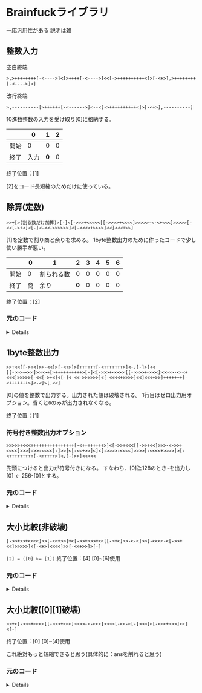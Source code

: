 # Brainfuckライブラリ

一応汎用性がある
説明は雑

## 整数入力
空白終端
```Brainfuck
>,>++++++++[-<---->]<[>++++[-<---->]<<[->++++++++++<]>[-<+>],>++++++++[-<---->]<]
```
改行終端
```Brainfuck
>,----------[>++++++[-<------>]<--<[->++++++++++<]>[-<+>],----------]
```

10進数整数の入力を受け取り[0]に格納する。

||0|1|2|
|-|-|-|-|
|開始|0|0|0|
|終了|入力|<b>0</b>|0|
終了位置：[1]

[2]をコード長短縮のためだけに使っている。

## 除算(定数)
```Brainfuck
>>+[>(割る数だけ加算)>[-]<[->>>+<<<<<[[->>>>+<<<<]>>>>>-<-<+<<<]>>>>>[-<<[->+<]<[-]<-<<->>>>>>]<[-<<<<+>>>>]<<]<<<+>>]
```

[1]を定数で割り商と余りを求める。
1byte整数出力のために作ったコードで少し使い勝手が悪い。

||0|1|2|3|4|5|6|
|-|-|-|-|-|-|-|-|
|開始|0|割られる数|0|0|0|0|0|
|終了|商|余り|<b>0</b>|0|0|0|0|
終了位置：[2]

### 元のコード
<details>

```basic
p → 0
a ← (割られる数)
f ← 1
while f
  b ← (割る数)
  _b ← 0
  for b
    if a → _a1 (_a2)
      dec _a1
      inc _b
    else _a2
      inc _a1 ← _b
      b ← 0
      f ← 0
      dec p
    end a ← _a1
  next
  inc p
wend
```

|0|1|2|3|4|5|6|
|---|---|---|---|---|---|---|
|p|a|f|b|_b|_a1|_a2|


```Brainfuck
>> +
[
  > (割る数だけ加算)
  > [-]
  < [-
    >>>+<<<<< [[->>>>+<<<<] >>>>>-<<<<<
      >>>> -
      < +
      <<<
    ] >>>>> [-
      << [->+<]
      < [-]
      < -
      << -
      >>>>>>
    ] < [-<<<<+>>>>]
    <<
  ]
  <<< +
  >>
]
```
</details>

## 1byte整数出力
```Brainfuck
>>+<<[[->+<]>>-<<]>[-<+>]>[++++++[-<+++++++>]<-.[-]>]<<
[[->>>+<<<]>>>>+[>++++++++++>[-]<[->>>+<<<<<[[->>>>+<<<<]>>>>>-<-<+<<<]>>>>>[-<<[->+<]<[-]<-<<->>>>>>]<[-<<<<+>>>>]<<]<<<+>>]+++++++[-<+++++++>]<-<]>[.<<]
```

[0]の値を整数で出力する。出力された値は破壊される。
1行目はゼロ出力用オプション。省くと`0`のみが出力されなくなる。

終了位置：[1]

### 符号付き整数出力オプション
```brainfuck
>>>>>+<<<++++++++++++++++[-<++++++++>]<[->>+<<<[[->>+<<]>>>-<->>+<<<<]>>>[->>-<<<<[-]>>]<[-<<+>>]<]<[->>>>-<<<<]>>>>[-<<<<+>>>>]>[-<+++++++++[-<+++++>]<.[-]>>]<<<<<
```
先頭につけると出力が符号付きになる。
すなわち、[0]≧128のとき`-`を出力し[0] ← 256-[0]とする。

### 元のコード
<details>

符号処理
```basic
f ← 1
a ← 128
for a
  if n → _n1 (_n2)
    dec _n1
    inc r
  else _n2
    f ← 0
    a ← 0
  end n ← _n1
next
dec r ← n
n ← r

rem f=1なら'-'出力
```
|0|1|2|3|4|5|
|-|-|-|-|-|-|
|n|a|_n1|_n2|r|f|


```Brainfuck
>>>>> +
<<< +++++ +++++ +++++ +[- < +++++ +++ >]
< [ -
  >> + <<< [[- >> + <<] >>> - <<<
    >> - <<
    >>>> + <<<<
  ] >>> [ -
    >> - <<
    << [-] >>
  ] < [- << + >>] <
]

< [- >>>> - <<<<]
>>>> [- <<<< + >>>>]

> [ -
  < +++++ ++++[- < +++++ >] >
  << .[-] >>
]

<<<<<
```

出力
擬似コードは忘れてしまった。解読する気はおきない
```Brainfuck
[
  商を移動
  [->>>+<<<]
  10で割る
  >>>> +
  [
    > +++++ +++++
    > [-]
    < [-
      >>>+<<<<< [[->>>>+<<<<] >>>>>-<<<<<
        >>>> -
        < +
        <<<
      ] >>>>> [-
        << [->+<]
        < [-]
        < -
        << -
        >>>>>>
      ] < [-<<<<+>>>>]
      <<
    ]
    <<< +
    >>
  ]
  余りに48加算
  +++++ ++[-<+++++ ++>]
  < -
  <
]
出力
> [
  .
  <<
]
```

</details>

## 大小比較(非破壊)
```Brainfuck
[->>+>>+<<<<]>>[-<<+>>]+<[->>+>>>+<<[[->+<]>>-<-<]>>[-<<<<-<[->>+<<]>>>>>]<[-<+>]<<<<]>>[-<<+>>]>[-]
```

`[2] = ([0] >= [1])`
終了位置：[4]
[0]~[6]使用

### 元のコード
<details>

↓このコードクソ汚いので書き直したい
```brainfuck
[- >> + >> + <<<<]
>> [- << + >>]
+
< [- >> + <<
  >>>>> + << [[- > + <] >> - <<
    > - <
  ] >> [-
    <<<< - >>>>
    <<<<< [- >> + <<] >>>>>
  ] < [- < + >] <<<<
] >> [- << + >>]
> [-]
```
↓修正計画
```basic
ans ← 1
for a → _a
  if b → _b1 (_b2)
    dec _b1
    inc r
  else _b2
    ans ← 0
    inc _a ← a
  end b ← _b1
next a ← _a
inc b ← r
```
|0|1|2|3|4|5|6|
|-|-|-|-|-|-|-|
|b|a|ans|r|_a|_b1|_b2|
```Brainfuck
>> +
< [- >>> + <<<
  >>>>> + <<<<<< [[- >>>>> + <<<<<] >>>>>> - <<<<<<
    >>>>> - <<<<<
    >>> + <<<
  ] >>>>>> [-
    <<<< - >>>>
    <<<<< [- >>> + <<<] >>>>>
  ] < [- <<<<< + >>>>>] <<<<
] >>> [- <<< + >>>]
< [- <<< + >>>]
```
書きなおしたら長くなってしまった。没。
```brainfuck
>>+<[->>>+>>+<<<<<<[[->>>>>+<<<<<]>>>>>>-<-<<+<<<]>>>>>>[-<<<<-<[->>>+<<<]>>>>>]<[-<<<<<+>>>>>]<<<<]>>>[-<<<+>>>]<[-<<<+>>>]
```
ちなみにこちらは使用帯域は変わらず0~6で終了位置は[3]。
</details>

## 大小比較([0][1]破壊)
```brainfuck
>>+<[->>>+<<<<[[->>>+<<<]>>>>-<-<<<]>>>>[-<<-<[-]>>>]<[-<<<+>>>]<<]<[-]
```
終了位置：[0]
[0]~[4]使用

これ絶対もっと短縮できると思う(具体的に：ansを削れると思う)

### 元のコード
<details>

```basic
ans ← 1
for a
  if b → _b1 (_b2)
    dec _b1
  else _b2
    ans ← 0
    a ← 0
  end b ← _b1
next
b ← 0
```
|0|1|2|3|4|
|-|-|-|-|-|
|b|a|ans|_b1|_b2|
```Brainfuck
>> +
< [-
  >>> + <<<< [[- >>> + <<<] >>>> - <<<<
    >>> - <<<
  ] >>>> [-
    << - >>
    <<< [-] >>>
  ] < [- <<< + >>>] <<
]
<[-]
```
</details>
